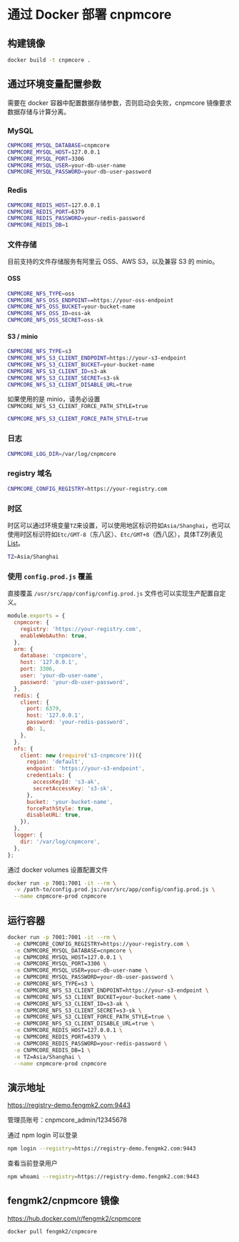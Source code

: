 # 通过 Docker 部署 cnpmcore

## 构建镜像

```bash
docker build -t cnpmcore .
```

## 通过环境变量配置参数

需要在 docker 容器中配置数据存储参数，否则启动会失败，cnpmcore 镜像要求数据存储与计算分离。

### MySQL

```bash
CNPMCORE_MYSQL_DATABASE=cnpmcore
CNPMCORE_MYSQL_HOST=127.0.0.1
CNPMCORE_MYSQL_PORT=3306
CNPMCORE_MYSQL_USER=your-db-user-name
CNPMCORE_MYSQL_PASSWORD=your-db-user-password
```

### Redis

```bash
CNPMCORE_REDIS_HOST=127.0.0.1
CNPMCORE_REDIS_PORT=6379
CNPMCORE_REDIS_PASSWORD=your-redis-password
CNPMCORE_REDIS_DB=1
```

### 文件存储

目前支持的文件存储服务有阿里云 OSS、AWS S3，以及兼容 S3 的 minio。

#### OSS

```bash
CNPMCORE_NFS_TYPE=oss
CNPMCORE_NFS_OSS_ENDPOINT==https://your-oss-endpoint
CNPMCORE_NFS_OSS_BUCKET=your-bucket-name
CNPMCORE_NFS_OSS_ID=oss-ak
CNPMCORE_NFS_OSS_SECRET=oss-sk
```

#### S3 / minio

```bash
CNPMCORE_NFS_TYPE=s3
CNPMCORE_NFS_S3_CLIENT_ENDPOINT=https://your-s3-endpoint
CNPMCORE_NFS_S3_CLIENT_BUCKET=your-bucket-name
CNPMCORE_NFS_S3_CLIENT_ID=s3-ak
CNPMCORE_NFS_S3_CLIENT_SECRET=s3-sk
CNPMCORE_NFS_S3_CLIENT_DISABLE_URL=true
```

如果使用的是 minio，请务必设置 `CNPMCORE_NFS_S3_CLIENT_FORCE_PATH_STYLE=true`

```bash
CNPMCORE_NFS_S3_CLIENT_FORCE_PATH_STYLE=true
```

### 日志

```bash
CNPMCORE_LOG_DIR=/var/log/cnpmcore
```

### registry 域名

```bash
CNPMCORE_CONFIG_REGISTRY=https://your-registry.com
```

### 时区

时区可以通过环境变量`TZ`来设置，可以使用地区标识符如`Asia/Shanghai`，也可以使用时区标识符如`Etc/GMT-8`（东八区）、`Etc/GMT+8`（西八区），具体TZ列表见[List](https://en.wikipedia.org/wiki/List_of_tz_database_time_zones#List)。

```bash
TZ=Asia/Shanghai
```

### 使用 `config.prod.js` 覆盖

直接覆盖 `/usr/src/app/config/config.prod.js` 文件也可以实现生产配置自定义。

```js
module.exports = {
  cnpmcore: {
    registry: 'https://your-registry.com',
    enableWebAuthn: true,
  },
  orm: {
    database: 'cnpmcore',
    host: '127.0.0.1',
    port: 3306,
    user: 'your-db-user-name',
    password: 'your-db-user-password',
  },
  redis: {
    client: {
      port: 6379,
      host: '127.0.0.1',
      password: 'your-redis-password',
      db: 1,
    },
  },
  nfs: {
    client: new (require('s3-cnpmcore'))({
      region: 'default',
      endpoint: 'https://your-s3-endpoint',
      credentials: {
        accessKeyId: 's3-ak',
        secretAccessKey: 's3-sk',
      },
      bucket: 'your-bucket-name',
      forcePathStyle: true,
      disableURL: true,
    }),
  },
  logger: {
    dir: '/var/log/cnpmcore',
  },
};
```

通过 docker volumes 设置配置文件

```bash
docker run -p 7001:7001 -it --rm \
  -v /path-to/config.prod.js:/usr/src/app/config/config.prod.js \
  --name cnpmcore-prod cnpmcore
```

## 运行容器

```bash
docker run -p 7001:7001 -it --rm \
  -e CNPMCORE_CONFIG_REGISTRY=https://your-registry.com \
  -e CNPMCORE_MYSQL_DATABASE=cnpmcore \
  -e CNPMCORE_MYSQL_HOST=127.0.0.1 \
  -e CNPMCORE_MYSQL_PORT=3306 \
  -e CNPMCORE_MYSQL_USER=your-db-user-name \
  -e CNPMCORE_MYSQL_PASSWORD=your-db-user-password \
  -e CNPMCORE_NFS_TYPE=s3 \
  -e CNPMCORE_NFS_S3_CLIENT_ENDPOINT=https://your-s3-endpoint \
  -e CNPMCORE_NFS_S3_CLIENT_BUCKET=your-bucket-name \
  -e CNPMCORE_NFS_S3_CLIENT_ID=s3-ak \
  -e CNPMCORE_NFS_S3_CLIENT_SECRET=s3-sk \
  -e CNPMCORE_NFS_S3_CLIENT_FORCE_PATH_STYLE=true \
  -e CNPMCORE_NFS_S3_CLIENT_DISABLE_URL=true \
  -e CNPMCORE_REDIS_HOST=127.0.0.1 \
  -e CNPMCORE_REDIS_PORT=6379 \
  -e CNPMCORE_REDIS_PASSWORD=your-redis-password \
  -e CNPMCORE_REDIS_DB=1 \
  -e TZ=Asia/Shanghai \
  --name cnpmcore-prod cnpmcore
```

## 演示地址

https://registry-demo.fengmk2.com:9443

管理员账号：cnpmcore_admin/12345678

通过 npm login 可以登录

```bash
npm login --registry=https://registry-demo.fengmk2.com:9443
```

查看当前登录用户

```bash
npm whoami --registry=https://registry-demo.fengmk2.com:9443
```

## fengmk2/cnpmcore 镜像

https://hub.docker.com/r/fengmk2/cnpmcore

```bash
docker pull fengmk2/cnpmcore
```
